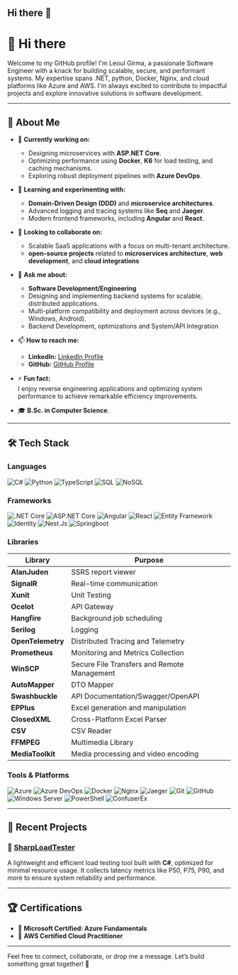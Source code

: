## Hi there 👋

<!--
**LeoulGirma/LeoulGirma** is a ✨ _special_ ✨ repository because its `README.md` (this file) appears on your GitHub profile.

Here are some ideas to get you started:

- 🔭 I’m currently working on ...
- 🌱 I’m currently learning ...
- 👯 I’m looking to collaborate on ...
- 🤔 I’m looking for help with ...
- 💬 Ask me about ...
- 📫 How to reach me: ...
- 😄 Pronouns: ...
- ⚡ Fun fact: ...
-->


# 👋 Hi there

Welcome to my GitHub profile! I'm Leoul Girma, a passionate Software Engineer with a knack for building scalable, secure, and performant systems. My expertise spans .NET, python, Docker, Nginx, and cloud platforms like Azure and AWS. I'm always excited to contribute to impactful projects and explore innovative solutions in software development.

---
## 🌟 **About Me**  
- 🔭 **Currently working on:**  
  - Designing microservices with **ASP.NET Core**.  
  - Optimizing performance using **Docker**, **K6** for load testing, and caching mechanisms.  
  - Exploring robust deployment pipelines with **Azure DevOps**.

- 🌱 **Learning and experimenting with:**  
  - **Domain-Driven Design (DDD)** and **microservice architectures**.  
  - Advanced logging and tracing systems like **Seq** and **Jaeger**.  
  - Modern frontend frameworks, including **Angular** and **React**.  

- 🤝 **Looking to collaborate on:**  
  - Scalable SaaS applications with a focus on multi-tenant architecture.  
  - **open-source projects** related to **microservices architecture**, **web development**, and **cloud integrations**

- 💬 **Ask me about:**
  - **Software Development/Engineering**
  - Designing and implementing backend systems for scalable, distributed applications.
  - Multi-platform compatibility and deployment across devices (e.g., Windows, Android).
  - Backend Development, optimizations and System/API Integration
    
- 📫 **How to reach me:**
  - **LinkedIn:** [LinkedIn Profile](https://www.linkedin.com/in/leoul-girma-65578a136)  
  - **GitHub:** [GitHub Profile](https://github.com/LeoulGirma)

- ⚡ **Fun fact:**  
 I enjoy reverse engineering applications and optimizing system performance to achieve remarkable efficiency improvements.
- 🎓 **B.Sc. in Computer Science**.

---

## 🛠 **Tech Stack**

### Languages
![C#](https://img.shields.io/badge/-C%23-239120?logo=csharp&logoColor=white&style=flat)
![Python](https://img.shields.io/badge/-Python-3776AB?logo=python&logoColor=white&style=flat)
![TypeScript](https://img.shields.io/badge/-TypeScript-3178C6?logo=typescript&logoColor=white&style=flat)
![SQL](https://img.shields.io/badge/-SQL-003B57?logo=microsoftsqlserver&logoColor=white&style=flat)
![NoSQL](https://img.shields.io/badge/-NoSQL-47A248?logo=mongodb&logoColor=white&style=flat)

### Frameworks
![.NET Core](https://img.shields.io/badge/-.NET_Core-512BD4?logo=dotnet&logoColor=white&style=flat)
![ASP.NET Core](https://img.shields.io/badge/-ASP.NET_Core-512BD4?logo=dotnet&logoColor=white&style=flat)
![Angular](https://img.shields.io/badge/-Angular-DD0031?logo=angular&logoColor=white&style=flat)
![React](https://img.shields.io/badge/-React-61DAFB?logo=react&logoColor=black&style=flat)
![Entity Framework](https://img.shields.io/badge/-Entity_Framework-123456?logo=entityframework&logoColor=white&style=flat)
![Identity](https://img.shields.io/badge/-Identity-123456?logo=identity&logoColor=white&style=flat)
![Nest.Js](https://img.shields.io/badge/-Nest_Js-123456?logo=nestjs&logoColor=white&style=flat)
![Springboot](https://img.shields.io/badge/-Spring_Boot-123456?logo=springboot&logoColor=white&style=flat)


### Libraries
| **Library**           | **Purpose**                                 |
|------------------------|---------------------------------------------|
| **AlanJuden**         | SSRS report viewer                         |
| **SignalR**           | Real-time communication                    |
| **Xunit**             | Unit Testing                               |
| **Ocelot**            | API Gateway                                |
| **Hangfire**          | Background job scheduling                  |
| **Serilog**           | Logging                                    |
| **OpenTelemetry**     | Distributed Tracing and Telemetry          |
| **Prometheus**        | Monitoring and Metrics Collection          |
| **WinSCP**            | Secure File Transfers and Remote Management |
| **AutoMapper**        | DTO Mapper                                 |
| **Swashbuckle**       | API Documentation/Swagger/OpenAPI          |
| **EPPlus**            | Excel generation and manipulation          |
| **ClosedXML**         | Cross-Platform Excel Parser                |
| **CSV**               | CSV Reader                                 |
| **FFMPEG**            | Multimedia Library                         |
| **MediaToolkit**      | Media processing and video encoding        |


<!--
![SignalR](https://img.shields.io/badge/-SignalR-512BD4?logo=dotnet&logoColor=white&style=flat) => **Real-time communication**
![Xunit](https://img.shields.io/badge/-Xunit-6DB33F?logo=automapper&logoColor=white&style=flat) => **Unit Testing**
![Ocelot](https://img.shields.io/badge/-Ocelot-512BD4?logo=dotnet&logoColor=white&style=flat) => **API GateWay**
![Hangfire](https://img.shields.io/badge/-Hangfire-800000?logo=dotnet&logoColor=white&style=flat) => **Job Scheduling**
![Serilog](https://img.shields.io/badge/-Serilog-0078D4?logo=dotnet&logoColor=white&style=flat) => **Logging**
![AutoMapper](https://img.shields.io/badge/-AutoMapper-6DB33F?logo=automapper&logoColor=white&style=flat) => **DTO Mappper**
![Swashbuckle](https://img.shields.io/badge/-Swashbuckle-4E8DF7?logo=swagger&logoColor=white&style=flat) => **API Documentation**
![Alan Juden Report Viewer](https://img.shields.io/badge/-Alan_Juden_Report_Viewer-0066CC?logo=dotnet&logoColor=white&style=flat) => **Reporting**
![EPPlus](https://img.shields.io/badge/-EPPlus-70A1F7?logo=epplus&logoColor=white&style=flat) => **Excel**
![ClosedXML](https://img.shields.io/badge/-ClosedXML-5A1A01?logo=closedxml&logoColor=white&style=flat) => **CrossPlatform Excel Parser**
![CSV Helper](https://img.shields.io/badge/-CSV_Helper-1A1A1A?logo=csvhelper&logoColor=white&style=flat) => **CSV reader**
![FFMPEG](https://img.shields.io/badge/-FFMPEG-1A1A1A?logo=csvhelper&logoColor=white&style=flat) => **Multimedia Library**
![WinSCP](https://img.shields.io/badge/-WinSCP-00BFFF?logo=winscp&logoColor=white&style=flat) => **Secure File Transfers and Remote File Management**
![MediaToolkit](https://img.shields.io/badge/-Entity_Framework-123456?logo=entityframework&logoColor=white&style=flat) => **Media Library**
-->


### Tools & Platforms
![Azure](https://img.shields.io/badge/-Azure-0078D4?logo=azure&logoColor=white&style=flat)
![Azure DevOps](https://img.shields.io/badge/-Azure_DevOps-0078D4?logo=azuredevops&logoColor=white&style=flat)
![Docker](https://img.shields.io/badge/-Docker-2496ED?logo=docker&logoColor=white&style=flat)
![Nginx](https://img.shields.io/badge/-Nginx-009639?logo=nginx&logoColor=white&style=flat)
![Jaeger](https://img.shields.io/badge/-Jaeger-2563EB?logo=opentelemetry&logoColor=white&style=flat)
![Git](https://img.shields.io/badge/-Git-F05032?logo=git&logoColor=white&style=flat)
![GitHub](https://img.shields.io/badge/-GitHub-181717?logo=github&logoColor=white&style=flat)
![Windows Server](https://img.shields.io/badge/-Windows_Server-0078D6?logo=windowsserver&logoColor=white&style=flat)
![PowerShell](https://img.shields.io/badge/-PowerShell-5391FE?logo=powershell&logoColor=white&style=flat)
![ConfuserEx](https://img.shields.io/badge/-ConfuserEx-512BD4?logo=dotnet&logoColor=white&style=flat)



---

## 📂 **Recent Projects**

### 📌 [SharpLoadTester](https://github.com/LeoulGirma/SharpLoadTester)
A lightweight and efficient load testing tool built with **C#**, optimized for minimal resource usage. It collects latency metrics like P50, P75, P90, and more to ensure system reliability and performance.

---


## 🏆 **Certifications**

- 🏅 **Microsoft Certified: Azure Fundamentals**
- 🏅 **AWS Certified Cloud Practitioner**

---

Feel free to connect, collaborate, or drop me a message. Let’s build something great together! 🚀

